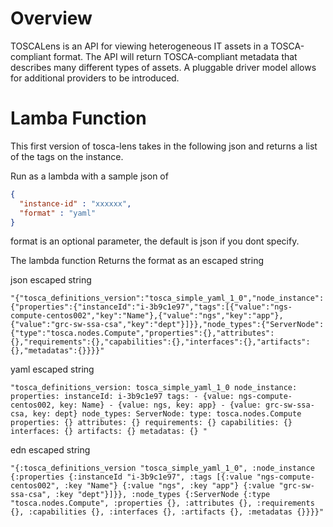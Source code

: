 # Overview
TOSCALens is an API for viewing heterogeneous IT assets in a TOSCA-compliant format. The API will return TOSCA-compliant metadata that describes many different types of assets. A pluggable driver model allows for additional providers to be introduced.

#  Lamba Function

This first version of tosca-lens takes in the following json and returns a list of the tags on the instance.

Run as a lambda with a sample json of

```json
{
  "instance-id" : "xxxxxx",
  "format" : "yaml"
}
```

format is an optional parameter, the default is json if you dont specify. 

The lambda function Returns the format as an escaped string

json escaped string
```
"{"tosca_definitions_version":"tosca_simple_yaml_1_0","node_instance":{"properties":{"instanceId":"i-3b9c1e97","tags":[{"value":"ngs-compute-centos002","key":"Name"},{"value":"ngs","key":"app"},{"value":"grc-sw-ssa-csa","key":"dept"}]}},"node_types":{"ServerNode":{"type":"tosca.nodes.Compute","properties":{},"attributes":{},"requirements":{},"capabilities":{},"interfaces":{},"artifacts":{},"metadatas":{}}}}"
```

yaml escaped string
```
"tosca_definitions_version: tosca_simple_yaml_1_0 node_instance: properties: instanceId: i-3b9c1e97 tags: - {value: ngs-compute-centos002, key: Name} - {value: ngs, key: app} - {value: grc-sw-ssa-csa, key: dept} node_types: ServerNode: type: tosca.nodes.Compute properties: {} attributes: {} requirements: {} capabilities: {} interfaces: {} artifacts: {} metadatas: {} "
```

edn escaped string
```
"{:tosca_definitions_version "tosca_simple_yaml_1_0", :node_instance {:properties {:instanceId "i-3b9c1e97", :tags [{:value "ngs-compute-centos002", :key "Name"} {:value "ngs", :key "app"} {:value "grc-sw-ssa-csa", :key "dept"}]}}, :node_types {:ServerNode {:type "tosca.nodes.Compute", :properties {}, :attributes {}, :requirements {}, :capabilities {}, :interfaces {}, :artifacts {}, :metadatas {}}}}"
```
